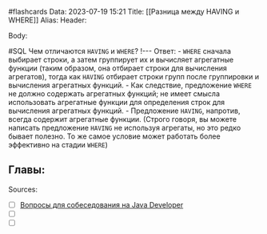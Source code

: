 #flashcards
Data: 2023-07-19 15:21
Title: [[Разница между HAVING и WHERE]]
Alias:
Header:




Body:



#SQL 
Чем отличаются `HAVING` и `WHERE`?
!---
Ответ:
	- `WHERE` сначала выбирает строки, а затем группирует их и вычисляет агрегатные функции (таким образом, она отбирает строки для вычисления агрегатов), тогда как `HAVING` отбирает строки групп после группировки и вычисления агрегатных функций. 
	- Как следствие, предложение `WHERE` не должно содержать агрегатных функций; не имеет смысла использовать агрегатные функции для определения строк для вычисления агрегатных функций.
	- Предложение `HAVING`, напротив, всегда содержит агрегатные функции. (Строго говоря, вы можете написать предложение `HAVING` не используя агрегаты, но это редко бывает полезно. То же самое условие может работать более эффективно на стадии `WHERE`)
<!--SR:!2023-10-31,5,310-->




Главы:
-


Sources:
- [ ] [Вопросы для собеседования на Java Developer](https://github.com/enhorse/java-interview/blob/master/README.md#%D0%9E%D0%9E%D0%9F)
- [ ] []()
- [ ] []()

